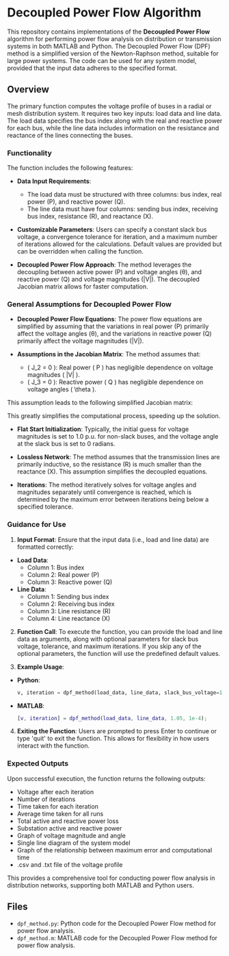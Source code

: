 # Decoupled Power Flow Algorithm

This repository contains implementations of the **Decoupled Power Flow** algorithm for performing power flow analysis on distribution or transmission systems in both MATLAB and Python. The Decoupled Power Flow (DPF) method is a simplified version of the Newton-Raphson method, suitable for large power systems. The code can be used for any system model, provided that the input data adheres to the specified format.

## Overview

The primary function computes the voltage profile of buses in a radial or mesh distribution system. It requires two key inputs: load data and line data. The load data specifies the bus index along with the real and reactive power for each bus, while the line data includes information on the resistance and reactance of the lines connecting the buses.

### Functionality

The function includes the following features:
- **Data Input Requirements**:
  - The load data must be structured with three columns: bus index, real power (P), and reactive power (Q).
  - The line data must have four columns: sending bus index, receiving bus index, resistance (R), and reactance (X).
  
- **Customizable Parameters**: Users can specify a constant slack bus voltage, a convergence tolerance for iteration, and a maximum number of iterations allowed for the calculations. Default values are provided but can be overridden when calling the function.

- **Decoupled Power Flow Approach**: The method leverages the decoupling between active power (P) and voltage angles (θ), and reactive power (Q) and voltage magnitudes (|V|). The decoupled Jacobian matrix allows for faster computation.

### General Assumptions for Decoupled Power Flow

- **Decoupled Power Flow Equations**: The power flow equations are simplified by assuming that the variations in real power (P) primarily affect the voltage angles (θ), and the variations in reactive power (Q) primarily affect the voltage magnitudes (|V|).

- **Assumptions in the Jacobian Matrix**: The method assumes that:
  - \( J_2 = 0 \): Real power \( P \) has negligible dependence on voltage magnitudes \( |V| \).
  - \( J_3 = 0 \): Reactive power \( Q \) has negligible dependence on voltage angles \( \theta \).

This assumption leads to the following simplified Jacobian matrix:


This greatly simplifies the computational process, speeding up the solution.

- **Flat Start Initialization**: Typically, the initial guess for voltage magnitudes is set to 1.0 p.u. for non-slack buses, and the voltage angle at the slack bus is set to 0 radians.

- **Lossless Network**: The method assumes that the transmission lines are primarily inductive, so the resistance (R) is much smaller than the reactance (X). This assumption simplifies the decoupled equations.

- **Iterations**: The method iteratively solves for voltage angles and magnitudes separately until convergence is reached, which is determined by the maximum error between iterations being below a specified tolerance.

### Guidance for Use

1. **Input Format**: Ensure that the input data (i.e., load and line data) are formatted correctly:
 - **Load Data**: 
   - Column 1: Bus index
   - Column 2: Real power (P)
   - Column 3: Reactive power (Q)
 - **Line Data**: 
   - Column 1: Sending bus index
   - Column 2: Receiving bus index
   - Column 3: Line resistance (R)
   - Column 4: Line reactance (X)

2. **Function Call**: To execute the function, you can provide the load and line data as arguments, along with optional parameters for slack bus voltage, tolerance, and maximum iterations. If you skip any of the optional parameters, the function will use the predefined default values.

3. **Example Usage**:
 - **Python**:
   ```python
   v, iteration = dpf_method(load_data, line_data, slack_bus_voltage=1.05, tolerance=1e-4)
   ```
 - **MATLAB**:
   ```matlab
   [v, iteration] = dpf_method(load_data, line_data, 1.05, 1e-4);
   ```

4. **Exiting the Function**: Users are prompted to press Enter to continue or type 'quit' to exit the function. This allows for flexibility in how users interact with the function.

### Expected Outputs

Upon successful execution, the function returns the following outputs:
- Voltage after each iteration
- Number of iterations
- Time taken for each iteration
- Average time taken for all runs
- Total active and reactive power loss
- Substation active and reactive power
- Graph of voltage magnitude and angle
- Single line diagram of the system model
- Graph of the relationship between maximum error and computational time
- .csv and .txt file of the voltage profile

This provides a comprehensive tool for conducting power flow analysis in distribution networks, supporting both MATLAB and Python users.

## Files

- `dpf_method.py`: Python code for the Decoupled Power Flow method for power flow analysis.
- `dpf_method.m`: MATLAB code for the Decoupled Power Flow method for power flow analysis.
